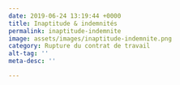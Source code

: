 ```yaml
---
date: 2019-06-24 13:19:44 +0000
title: Inaptitude & indemnités
permalink: inaptitude-indemnite
image: assets/images/inaptitude-indemnite.png
category: Rupture du contrat de travail
alt-tag: ''
meta-desc: ''

---
```

